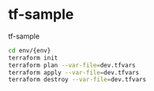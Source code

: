 # tf-sample
tf-sample

```bash
cd env/{env}
terraform init
terraform plan --var-file=dev.tfvars
terraform apply --var-file=dev.tfvars
terraform destroy --var-file=dev.tfvars
```
